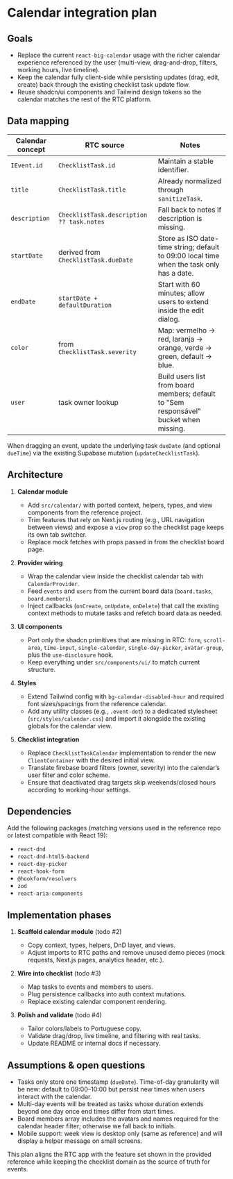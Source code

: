 # Calendar integration plan

## Goals

- Replace the current `react-big-calendar` usage with the richer calendar experience referenced by the user (multi-view, drag-and-drop, filters, working hours, live timeline).
- Keep the calendar fully client-side while persisting updates (drag, edit, create) back through the existing checklist task update flow.
- Reuse shadcn/ui components and Tailwind design tokens so the calendar matches the rest of the RTC platform.

## Data mapping

| Calendar concept | RTC source | Notes |
| --- | --- | --- |
| `IEvent.id` | `ChecklistTask.id` | Maintain a stable identifier. |
| `title` | `ChecklistTask.title` | Already normalized through `sanitizeTask`. |
| `description` | `ChecklistTask.description ?? task.notes` | Fall back to notes if description is missing. |
| `startDate` | derived from `ChecklistTask.dueDate` | Store as ISO date-time string; default to 09:00 local time when the task only has a date. |
| `endDate` | `startDate + defaultDuration` | Start with 60 minutes; allow users to extend inside the edit dialog. |
| `color` | from `ChecklistTask.severity` | Map: vermelho → red, laranja → orange, verde → green, default → blue. |
| `user` | task owner lookup | Build users list from board members; default to "Sem responsável" bucket when missing. |

When dragging an event, update the underlying task `dueDate` (and optional `dueTime`) via the existing Supabase mutation (`updateChecklistTask`).

## Architecture

1. **Calendar module**
   - Add `src/calendar/` with ported context, helpers, types, and view components from the reference project.
   - Trim features that rely on Next.js routing (e.g., URL navigation between views) and expose a `view` prop so the checklist page keeps its own tab switcher.
   - Replace mock fetches with props passed in from the checklist board page.

2. **Provider wiring**
   - Wrap the calendar view inside the checklist calendar tab with `CalendarProvider`.
   - Feed `events` and `users` from the current board data (`board.tasks`, `board.members`).
   - Inject callbacks (`onCreate`, `onUpdate`, `onDelete`) that call the existing context methods to mutate tasks and refetch board data as needed.

3. **UI components**
   - Port only the shadcn primitives that are missing in RTC: `form`, `scroll-area`, `time-input`, `single-calendar`, `single-day-picker`, `avatar-group`, plus the `use-disclosure` hook.
   - Keep everything under `src/components/ui/` to match current structure.

4. **Styles**
   - Extend Tailwind config with `bg-calendar-disabled-hour` and required font sizes/spacings from the reference calendar.
   - Add any utility classes (e.g., `.event-dot`) to a dedicated stylesheet (`src/styles/calendar.css`) and import it alongside the existing globals for the calendar view.

5. **Checklist integration**
   - Replace `ChecklistTaskCalendar` implementation to render the new `ClientContainer` with the desired initial view.
   - Translate firebase board filters (owner, severity) into the calendar’s user filter and color scheme.
   - Ensure that deactivated drag targets skip weekends/closed hours according to working-hour settings.

## Dependencies

Add the following packages (matching versions used in the reference repo or latest compatible with React 19):

- `react-dnd`
- `react-dnd-html5-backend`
- `react-day-picker`
- `react-hook-form`
- `@hookform/resolvers`
- `zod`
- `react-aria-components`

## Implementation phases

1. **Scaffold calendar module** (todo #2)
   - Copy context, types, helpers, DnD layer, and views.
   - Adjust imports to RTC paths and remove unused demo pieces (mock requests, Next.js pages, analytics header, etc.).

2. **Wire into checklist** (todo #3)
   - Map tasks to events and members to users.
   - Plug persistence callbacks into auth context mutations.
   - Replace existing calendar component rendering.

3. **Polish and validate** (todo #4)
   - Tailor colors/labels to Portuguese copy.
   - Validate drag/drop, live timeline, and filtering with real tasks.
   - Update README or internal docs if necessary.

## Assumptions & open questions

- Tasks only store one timestamp (`dueDate`). Time-of-day granularity will be new: default to 09:00–10:00 but persist new times when users interact with the calendar.
- Multi-day events will be treated as tasks whose duration extends beyond one day once end times differ from start times.
- Board members array includes the avatars and names required for the calendar header filter; otherwise we fall back to initials.
- Mobile support: week view is desktop only (same as reference) and will display a helper message on small screens.

This plan aligns the RTC app with the feature set shown in the provided reference while keeping the checklist domain as the source of truth for events.
